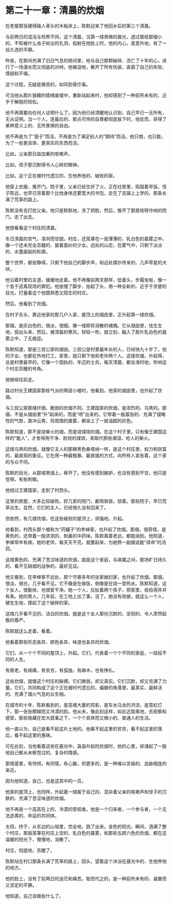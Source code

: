 # 第二十一章：清晨的炊烟

在老屋那张硬得硌人骨头的木板床上，陈默迎来了他回乡后的第三个清晨。

与前两日的混沌与煎熬不同，这个清晨，当第一缕熹微的晨光，透过窗纸那细小的、不知被什么虫子蛀出的孔洞，投射在他脸上时，他的内心，竟意外地，有了一丝久违的平静。

昨夜，在那间充满了旧日气息的房间里，他与自己那颗破碎、流亡了十年的心，进行了一场漫长而又彻底的对峙。他被迫地，撕开了所有伪装，直面了自己的失败、懦弱和不堪。

这个过程，无疑是痛苦的，如同刮骨疗毒。

可当他从那片狼藉的情绪废墟中，重新站起来时，他却感到了一种前所未有的、近乎于解脱的轻松。

他不再需要向任何人证明什么了。因为他已经清醒地认识到，自己早已一无所有，无从证明。当一个人，连最后的、那点可怜的自尊都彻底放下时，他反而，获得了某种意义上的、无所畏惧的自由。

他不再是为了“面子”而活，不再是为了满足别人的“期待”而活。他只想，也只能，为了一些更具体、更真实的东西而活。

比如，父亲那日益加重的咳嗽声。

比如，侄子那沉默得令人心碎的眼神。

比如，这个正在被时代遗忘的、生他养他的、破败的家。

他穿上衣服，推开门。院子里，父亲已经生好了火，正在灶房里，捣鼓着早饭。侄子陈远，也早已背着那个比他身体还要宽大的书包，走在了去镇上上学的、那条长满了荒草的路上。

陈默没有去打扰父亲。他只是默默地，洗了把脸，然后，推开了那扇吱呀作响的院门，走了出去。

他想看看这个村庄的清晨。

冬日清晨的空气，凛冽而甘甜。村庄，还笼罩在一层薄薄的、乳白色的晨雾之中，像一个还未完全苏醒的、披着面纱的少女。远处的山峦，在雾气中，只剩下淡淡的、水墨画般的轮廓。

整个世界，都安静得，只剩下他自己的脚步声，和远处偶尔传来的、几声零星的犬吠。

他沿着村里的主道，缓缓地走着。他不再像前两天那样，低着头，步履匆匆，像一个急于逃离现场的罪犯。他放慢了脚步，抬起了头，用一种全新的、近乎于贪婪的目光，打量着这个他既熟悉又陌生的村庄。

然后，他看到了炊烟。

在村子东头，靠近他家的那几户人家，屋顶上的烟囱里，正升起第一缕炊烟。

那烟，是灰白色的，很淡，很细，像一缕即将消散的魂魄。它从烟囱里，怯生生地，探出头来，然后，被清晨的寒风，轻轻一吹，就立刻，融入了那片乳白色的晨雾之中，了无痕迹。

陈默知道，那是三叔公家的烟囱。三叔公是村里最年长的人，已经快九十岁了。他的子女，也都在外地打工，家里，就只剩下他和老伴两个人。这缕炊烟，升起得，总是村里最早的。它像一个固执的、年迈的士兵，每天清晨，都会准时地，吹响这个村庄苏醒的号角。

他继续往前走。

路过村长王建国家那栋气派的两层小楼时，他看到，他家的烟囱里，也升起了炊烟。

与三叔公家那缕纤细、脆弱的炊烟不同，王建国家的炊烟，是浓烈的、乌黑的。那烟，不是从烟囱里“升”起来的，而是“喷”出来的。它带着一股嚣张的、充满了侵略性的气势，直冲云霄，将周围的晨雾，都染上了一层油腻的灰色。

陈默知道，那不是烧柴火的烟，而是烧煤球的烟。在这个村子里，只有像王建国这样的“能人”，才舍得用干净、耐烧的煤球，来取代那些潮湿、呛人的柴火。

这缕乌黑的炊烟，就像它主人的那辆黑色桑塔纳一样，是这个村庄里，权力和财富的、最直观的象征。它在用一种最粗暴、最直接的方式，向所有人宣告着，这个家的与众不同。

陈默的目光，从那缕黑烟上，移开了。他没有感到嫉妒，也没有感到不甘。他只是觉得，有些刺眼。

他绕过王建国家，走到了村西头。

这里的房屋，大多比较破败。好几家的院门，都用铁锁，锁着。那些院子，早已荒草丛生。显然，它们的主人，已经很久没有回来了。

但依然，有几缕炊烟，在这些破败的屋顶上，顽强地，升起。

他看到，村西头那个被称为“药罐子”的李婶家，也升起了炊烟。那烟，很奇怪，是黄色的，还带着一股浓浓的、刺鼻的中药味。陈默离着老远，都能闻到。他知道，李婶常年有病，她的老伴，每天天不亮，就要起来，为她熬一副据说能“续命”的汤药。

这缕黄色的、充满了苦涩味道的炊烟，就是这个家庭，与病魔之间，那场旷日持久的、看不见硝烟的战争的，最好见证。

他又看到，在李婶家不远处，那个守寡多年的张家媳妇家，也升起了炊烟。那烟，很淡，很白，几乎看不见。它不像是在做饭，倒像是在烧一壶热水。陈默知道，这个女人，很勤快，也很爱干净。她一个人，拉扯着两个孩子，把家里，收拾得井井有条。她的男人，几年前，在工地上出了事，没了。她没有改嫁，就这么一个人，硬生生地，撑起了这个破碎的家。

这缕几乎看不见的、洁白的炊烟，就是这个女人那份沉默的、坚韧的、令人肃然起敬的尊严。

陈默就这么走着，看着。

他看着那些形态各异、颜色各异、味道也各异的炊烟。

它们，从一个个不同的屋顶上，升起。它们，代表着一个个不同的家庭，一段段不同的人生。

有衰老，有病痛，有贫穷，有孤独，有麻木，也有挣扎。

这些炊烟，就像这个村庄的脉搏。它们微弱，却又真实。它们沉默，却又充满了力量。它们，共同构成了这个正在被时代遗忘的、偏僻的角落里，最真实、最鲜活的、充满了烟火气息的众生相。

在城市的十年，陈默看到的，是高楼大厦的剪影，是车水马龙的洪流，是霓虹灯下，那一张张模糊而又冷漠的脸。他从未，像此刻这样，如此近距离地，去观察和感受，那些隐藏在宏大叙事之下，一个个具体而又微小的、普通人的生活。

他一直以为，自己是看不起这片土地的。他看不起这里的贫穷，看不起这里的落后，看不起这里的愚昧。

可在此刻，当他看着这些在晨光中，袅袅升起的炊烟时，他的心里，却涌起了一股他自己都从未察觉过的、复杂的情感。

那情感里，有怜悯，有同情，有心酸，但更多的，是一种难以言喻的、血脉相连的亲近。

因为他知道，自己，也是这其中的一员。

他家的屋顶上，也同样，升起着一缕属于自己的、混杂着父亲的咳嗽声和侄子的沉默的、充满了苦涩味道的炊烟。

他不再是一个高高在上的、冷漠的旁观者。他是一个归来者，一个参与者，一个无法逃离的、命运的共同体。

太阳，终于，从东边的山坳里，完全地，跳了出来。金色的阳光，瞬间，洒满了整个村庄。那层笼罩在村庄上空的、乳白色的晨雾，和那些五颜六色的炊烟，都在这温暖的阳光下，慢慢地，消散了。

村庄，彻底地，苏醒了。

陈默站在村口那条长满了荒草的路上，回头，望着这个沐浴在晨光中的、生他养他的地方。

他的脸上，没有了前两日的迷茫和痛苦。取而代之的，是一种前所未有的、凝重而又坚定的平静。

他知道，自己该做些什么了。